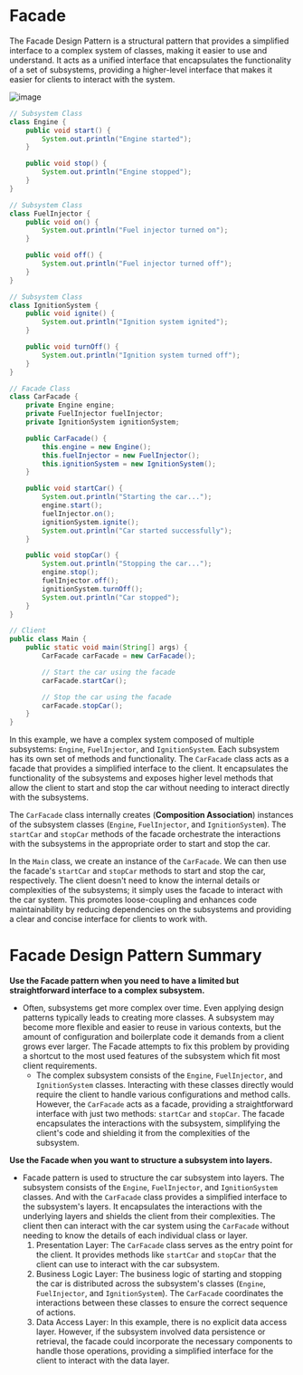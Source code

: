 # Facade
The Facade Design Pattern is a structural pattern that provides a simplified interface to a complex system of classes, making it easier to use and understand. It acts as a unified interface that encapsulates the functionality of a set of subsystems, providing a higher-level interface that makes it easier for clients to interact with the system.

![image](https://github.com/boushphong/Design-Patterns/assets/59940078/64f0f90a-26bc-4930-bb6b-89de3f02e975)

```java
// Subsystem Class
class Engine {
    public void start() {
        System.out.println("Engine started");
    }

    public void stop() {
        System.out.println("Engine stopped");
    }
}

// Subsystem Class
class FuelInjector {
    public void on() {
        System.out.println("Fuel injector turned on");
    }

    public void off() {
        System.out.println("Fuel injector turned off");
    }
}

// Subsystem Class
class IgnitionSystem {
    public void ignite() {
        System.out.println("Ignition system ignited");
    }

    public void turnOff() {
        System.out.println("Ignition system turned off");
    }
}

// Facade Class
class CarFacade {
    private Engine engine;
    private FuelInjector fuelInjector;
    private IgnitionSystem ignitionSystem;

    public CarFacade() {
        this.engine = new Engine();
        this.fuelInjector = new FuelInjector();
        this.ignitionSystem = new IgnitionSystem();
    }

    public void startCar() {
        System.out.println("Starting the car...");
        engine.start();
        fuelInjector.on();
        ignitionSystem.ignite();
        System.out.println("Car started successfully");
    }

    public void stopCar() {
        System.out.println("Stopping the car...");
        engine.stop();
        fuelInjector.off();
        ignitionSystem.turnOff();
        System.out.println("Car stopped");
    }
}

// Client
public class Main {
    public static void main(String[] args) {
        CarFacade carFacade = new CarFacade();

        // Start the car using the facade
        carFacade.startCar();

        // Stop the car using the facade
        carFacade.stopCar();
    }
}
```

In this example, we have a complex system composed of multiple subsystems: `Engine`, `FuelInjector`, and `IgnitionSystem`. Each subsystem has its own set of methods and functionality. The `CarFacade` class acts as a facade that provides a simplified interface to the client. It encapsulates the functionality of the subsystems and exposes higher level methods that allow the client to start and stop the car without needing to interact directly with the subsystems.

The `CarFacade` class internally creates (**Composition Association**) instances of the subsystem classes (`Engine`, `FuelInjector`, and `IgnitionSystem`). The `startCar` and `stopCar` methods of the facade orchestrate the interactions with the subsystems in the appropriate order to start and stop the car.

In the `Main` class, we create an instance of the `CarFacade`. We can then use the facade's `startCar` and `stopCar` methods to start and stop the car, respectively. The client doesn't need to know the internal details or complexities of the subsystems; it simply uses the facade to interact with the car system. This promotes loose-coupling and enhances code maintainability by reducing dependencies on the subsystems and providing a clear and concise interface for clients to work with.

# Facade Design Pattern Summary
**Use the Facade pattern when you need to have a limited but straightforward interface to a complex subsystem.**

- Often, subsystems get more complex over time. Even applying design patterns typically leads to creating more classes. A subsystem may become more flexible and easier to reuse in various contexts, but the amount of configuration and boilerplate code it demands from a client grows ever larger. The Facade attempts to fix this problem by providing a shortcut to the most used features of the subsystem which fit most client requirements.
    - The complex subsystem consists of the `Engine`, `FuelInjector`, and `IgnitionSystem` classes. Interacting with these classes directly would require the client to handle various configurations and method calls. However, the `CarFacade` acts as a facade, providing a straightforward interface with just two methods: `startCar` and `stopCar`. The facade encapsulates the interactions with the subsystem, simplifying the client's code and shielding it from the complexities of the subsystem.

**Use the Facade when you want to structure a subsystem into layers.**

- Facade pattern is used to structure the car subsystem into layers. The subsystem consists of the `Engine`, `FuelInjector`, and `IgnitionSystem` classes. And with the `CarFacade` class provides a simplified interface to the subsystem's layers. It encapsulates the interactions with the underlying layers and shields the client from their complexities. The client then can interact with the car system using the `CarFacade` without needing to know the details of each individual class or layer.
    1. Presentation Layer: The `CarFacade` class serves as the entry point for the client. It provides methods like `startCar` and `stopCar` that the client can use to interact with the car subsystem.
    2. Business Logic Layer: The business logic of starting and stopping the car is distributed across the subsystem's classes (`Engine`, `FuelInjector`, and `IgnitionSystem`). The `CarFacade` coordinates the interactions between these classes to ensure the correct sequence of actions.
    3. Data Access Layer: In this example, there is no explicit data access layer. However, if the subsystem involved data persistence or retrieval, the facade could incorporate the necessary components to handle those operations, providing a simplified interface for the client to interact with the data layer.
